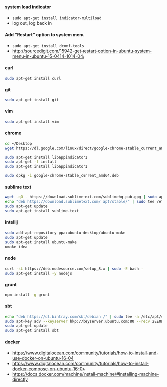 #### system load indicator
- `sudo apt-get install indicator-multiload`
- log out, log back in


#### Add "Restart" option to system menu
- `sudo apt-get install dconf-tools`
- http://sourcedigit.com/15942-get-restart-option-in-ubuntu-system-menu-in-ubuntu-15-0414-1014-04/


#### curl
```sh
sudo apt-get install curl
```


#### git
```sh
sudo apt-get install git
```


#### vim
```sh
sudo apt-get install vim
```


#### chrome
```sh
cd ~/Desktop
wget https://dl.google.com/linux/direct/google-chrome-stable_current_amd64.deb

sudo apt-get install libappindicator1
sudo apt-get -f install
sudo apt-get install libappindicator1

sudo dpkg -i google-chrome-stable_current_amd64.deb
```


#### sublime text
```sh
wget -qO - https://download.sublimetext.com/sublimehq-pub.gpg | sudo apt-key add -
echo "deb https://download.sublimetext.com/ apt/stable/" | sudo tee /etc/apt/sources.list.d/sublime-text.list
sudo apt-get update
sudo apt-get install sublime-text
```


#### intellij
```sh
sudo add-apt-repository ppa:ubuntu-desktop/ubuntu-make
sudo apt-get update
sudo apt-get install ubuntu-make
umake idea
```


#### node
```sh
curl -sL https://deb.nodesource.com/setup_8.x | sudo -E bash -
sudo apt-get install -y nodejs
```


#### grunt
```sh
npm install -g grunt
```


#### sbt
```sh
echo "deb https://dl.bintray.com/sbt/debian /" | sudo tee -a /etc/apt/sources.list.d/sbt.list
sudo apt-key adv --keyserver hkp://keyserver.ubuntu.com:80 --recv 2EE0EA64E40A89B84B2DF73499E82A75642AC823
sudo apt-get update
sudo apt-get install sbt
```


#### docker
- https://www.digitalocean.com/community/tutorials/how-to-install-and-use-docker-on-ubuntu-16-04
- https://www.digitalocean.com/community/tutorials/how-to-install-docker-compose-on-ubuntu-16-04
- https://docs.docker.com/machine/install-machine/#installing-machine-directly
